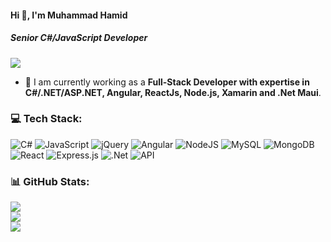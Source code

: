 #### Hi 👋, I'm Muhammad Hamid
##### **Senior C#/JavaScript Developer**

[![](https://visitcount.itsvg.in/api?id=mughalhamid&label=Profile%20Views&color=1&icon=0&pretty=true)](https://visitcount.itsvg.in)

- 🔭 I am currently working as a **Full-Stack Developer with expertise in C#/.NET/ASP.NET, Angular, ReactJs, Node.js, Xamarin and .Net Maui**.

### 💻 Tech Stack:
![C#](https://img.shields.io/badge/c%23-%23239120.svg?style=flat&logo=c-sharp&logoColor=white) ![JavaScript](https://img.shields.io/badge/javascript-%23323330.svg?style=flat&logo=javascript&logoColor=%23F7DF1E) ![jQuery](https://img.shields.io/badge/jquery-%230769AD.svg?style=flat&logo=jquery&logoColor=white) ![Angular](https://img.shields.io/badge/angular-%23DD0031.svg?style=flat&logo=angular&logoColor=white) ![NodeJS](https://img.shields.io/badge/node.js-6DA55F?style=flat&logo=node.js&logoColor=white) ![MySQL](https://img.shields.io/badge/mysql-%2300f.svg?style=flat&logo=mysql&logoColor=white) ![MongoDB](https://img.shields.io/badge/MongoDB-%234ea94b.svg?style=flat&logo=mongodb&logoColor=white) ![React](https://img.shields.io/badge/react-%2320232a.svg?style=flat&logo=react&logoColor=%2361DAFB) ![Express.js](https://img.shields.io/badge/express.js-%23404d59.svg?style=flat&logo=express&logoColor=%2361DAFB) ![.Net](https://img.shields.io/badge/.NET-5C2D91?style=flat&logo=.net&logoColor=white) ![API](https://img.shields.io/badge/API-005571?style=flat&logo=api)

### 📊 GitHub Stats:
![](https://github-readme-stats.vercel.app/api/top-langs/?username=mughalhamid&theme=radical&hide_border=false&include_all_commits=false&count_private=false&layout=compact)<br/>
![](https://github-readme-stats.vercel.app/api?username=mughalhamid&theme=radical&hide_border=false&include_all_commits=false&count_private=false)<br/>
![](https://github-readme-streak-stats.herokuapp.com/?user=mughalhamid&theme=radical&hide_border=false)<br/>
